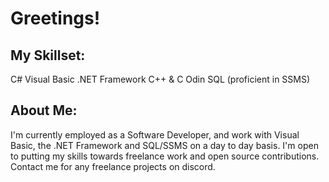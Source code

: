 # Greetings!

## My Skillset:
C#
Visual Basic
.NET Framework
C++ & C
Odin
SQL (proficient in SSMS)

## About Me:
I'm currently employed as a Software Developer, and work with Visual Basic, the .NET Framework and SQL/SSMS on a day to day basis.
I'm open to putting my skills towards freelance work and open source contributions.
Contact me for any freelance projects on discord.
